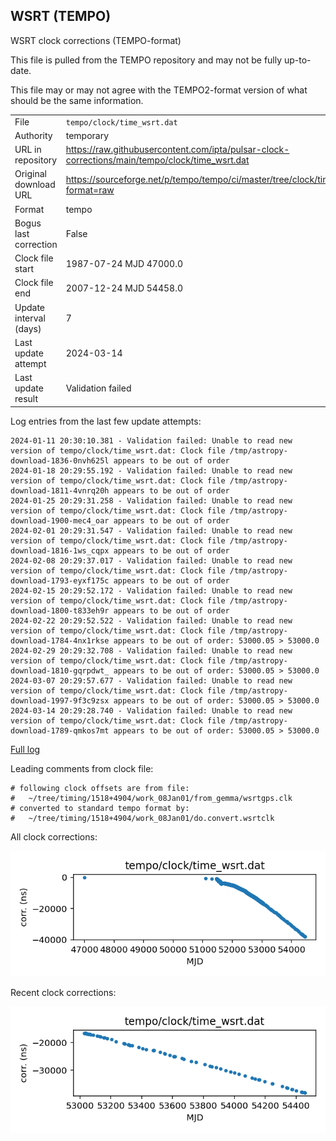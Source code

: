 
## WSRT (TEMPO)

WSRT clock corrections (TEMPO-format)

This file is pulled from the TEMPO repository and may not be fully
up-to-date.

This file may or may not agree with the TEMPO2-format version of what
should be the same information.

|     |     |
|:--- |:--- |
| File | `tempo/clock/time_wsrt.dat` |
| Authority | temporary |
| URL in repository | <https://raw.githubusercontent.com/ipta/pulsar-clock-corrections/main/tempo/clock/time_wsrt.dat> |
| Original download URL | <https://sourceforge.net/p/tempo/tempo/ci/master/tree/clock/time_wsrt.dat?format=raw> |
| Format | tempo |
| Bogus last correction | False |
| Clock file start | 1987-07-24 MJD 47000.0 |
| Clock file end | 2007-12-24 MJD 54458.0 |
| Update interval (days) | 7 |
| Last update attempt | 2024-03-14 |
| Last update result | Validation failed |

Log entries from the last few update attempts:
```
2024-01-11 20:30:10.381 - Validation failed: Unable to read new version of tempo/clock/time_wsrt.dat: Clock file /tmp/astropy-download-1836-0nvh625l appears to be out of order
2024-01-18 20:29:55.192 - Validation failed: Unable to read new version of tempo/clock/time_wsrt.dat: Clock file /tmp/astropy-download-1811-4vnrq20h appears to be out of order
2024-01-25 20:29:31.258 - Validation failed: Unable to read new version of tempo/clock/time_wsrt.dat: Clock file /tmp/astropy-download-1900-mec4_oar appears to be out of order
2024-02-01 20:29:31.547 - Validation failed: Unable to read new version of tempo/clock/time_wsrt.dat: Clock file /tmp/astropy-download-1816-1ws_cqpx appears to be out of order
2024-02-08 20:29:37.017 - Validation failed: Unable to read new version of tempo/clock/time_wsrt.dat: Clock file /tmp/astropy-download-1793-eyxf175c appears to be out of order
2024-02-15 20:29:52.172 - Validation failed: Unable to read new version of tempo/clock/time_wsrt.dat: Clock file /tmp/astropy-download-1800-t833eh9r appears to be out of order
2024-02-22 20:29:52.522 - Validation failed: Unable to read new version of tempo/clock/time_wsrt.dat: Clock file /tmp/astropy-download-1784-4nx1rkse appears to be out of order: 53000.05 > 53000.0
2024-02-29 20:29:32.708 - Validation failed: Unable to read new version of tempo/clock/time_wsrt.dat: Clock file /tmp/astropy-download-1810-gqrpdwt_ appears to be out of order: 53000.05 > 53000.0
2024-03-07 20:29:57.677 - Validation failed: Unable to read new version of tempo/clock/time_wsrt.dat: Clock file /tmp/astropy-download-1997-9f3c9zsx appears to be out of order: 53000.05 > 53000.0
2024-03-14 20:29:28.740 - Validation failed: Unable to read new version of tempo/clock/time_wsrt.dat: Clock file /tmp/astropy-download-1789-qmkos7mt appears to be out of order: 53000.05 > 53000.0
```
[Full log](https://raw.githubusercontent.com/ipta/pulsar-clock-corrections/main/log/tempo/clock/time_wsrt.dat.log)

Leading comments from clock file:

    # following clock offsets are from file:
    #   ~/tree/timing/1518+4904/work_08Jan01/from_gemma/wsrtgps.clk
    # converted to standard tempo format by:
    #   ~/tree/timing/1518+4904/work_08Jan01/do.convert.wsrtclk



All clock corrections:

![plot of all clock corrections](time_wsrt.dat.png "All corrections")

Recent clock corrections:

![plot of recent clock corrections](time_wsrt.dat.short.png "Recent corrections")


